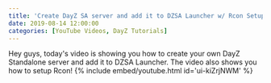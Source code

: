 ```yaml
---
title: 'Create DayZ SA server and add it to DZSA Launcher w/ Rcon Setup'
date: 2019-08-14 12:00:00
categories: [YouTube Videos, DayZ Tutorials]
---
```

Hey guys, today's video is showing you how to create your own DayZ Standalone server and add it to DZSA Launcher. The video also shows you how to setup Rcon!
{% include embed/youtube.html id='ui-kiZrjNWM' %}